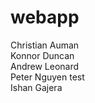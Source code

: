 # webapp
Christian Auman
<br>Konnor Duncan
<br>Andrew Leonard
<br>Peter Nguyen
test
<br>Ishan Gajera
